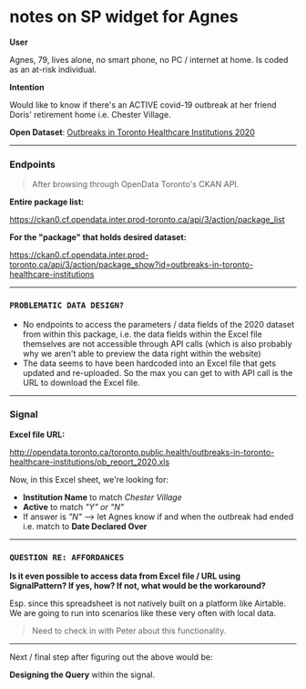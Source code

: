 # notes on SP widget for Agnes

**User**

Agnes, 79, lives alone, no smart phone, no PC / internet at home. Is coded as an at-risk individual.

**Intention**

Would like to know if there's an ACTIVE covid-19 outbreak at her friend Doris' retirement home i.e. Chester Village.


**Open Dataset**: [Outbreaks in Toronto Healthcare Institutions 2020](https://open.toronto.ca/dataset/outbreaks-in-toronto-healthcare-institutions/)

--------------------------------------------------

### Endpoints

> After browsing through OpenData Toronto's CKAN API.


**Entire package list:**

https://ckan0.cf.opendata.inter.prod-toronto.ca/api/3/action/package_list

**For the "package" that holds desired dataset:**

https://ckan0.cf.opendata.inter.prod-toronto.ca/api/3/action/package_show?id=outbreaks-in-toronto-healthcare-institutions

------------------------------

### `PROBLEMATIC DATA DESIGN?`

- No endpoints to access the parameters / data fields of the 2020 dataset from within this package, i.e. the data fields within the Excel file themselves are not accessible through API calls (which is also probably why we aren't able to preview the data right within the website)
- The data seems to have been hardcoded into an Excel file that gets updated and re-uploaded. So the max you can get to with API call is the URL to download the Excel file.

------------------------------

### Signal

  **Excel file URL:**

  http://opendata.toronto.ca/toronto.public.health/outbreaks-in-toronto-healthcare-institutions/ob_report_2020.xls

  Now, in this Excel sheet, we're looking for:

 - __Institution Name__ to match _Chester Village_
 - __Active__ to match _"Y" or "N"_
 - If answer is _"N"_ --> let Agnes know if and when the outbreak had ended i.e. match to __Date Declared Over__

------------------------------

### `QUESTION RE: AFFORDANCES`

**Is it even possible to access data from Excel file / URL using SignalPattern?
If yes, how? If not, what would be the workaround?** <br>

Esp. since this spreadsheet is not natively built on a platform like Airtable. We are going to run into scenarios like these very often with local data. <br>

> Need to check in with Peter about this functionality.

------------------------------

Next / final step after figuring out the above would be:

**Designing the Query** within the signal.
